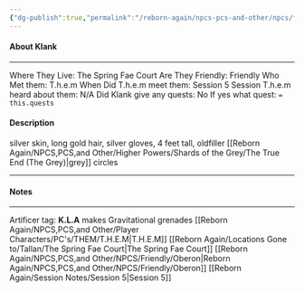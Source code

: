 ```yaml
---
{"dg-publish":true,"permalink":"/reborn-again/npcs-pcs-and-other/npcs/friendly/klank/"}
---
```



#### About Klank
---
Where They Live: The Spring Fae Court
Are They Friendly: Friendly 
Who Met them: T.h.e.m
When Did T.h.e.m meet them: Session 5
Session T.h.e.m heard about them: N/A
Did Klank give any quests: No
	If yes what quest: `= this.quests`


#### Description
silver skin, long gold hair, silver gloves, 4 feet tall, oldfiller [[Reborn Again/NPCS,PCS,and Other/Higher Powers/Shards of the Grey/The True End (The Grey)\|grey]] circles

---

#### Notes
---
Artificer tag: __K.L.A__ 
makes Gravitational grenades 
[[Reborn Again/NPCS,PCS,and Other/Player Characters/PC's/THEM/T.H.E.M\|T.H.E.M]]
[[Reborn Again/Locations Gone to/Tallan/The Spring Fae Court\|The Spring Fae Court]]
[[Reborn Again/NPCS,PCS,and Other/NPCS/Friendly/Oberon\|Reborn Again/NPCS,PCS,and Other/NPCS/Friendly/Oberon]]
[[Reborn Again/Session Notes/Session 5\|Session 5]]



